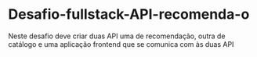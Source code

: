 # Desafio-fullstack-API-recomenda-o
Neste desafio deve criar duas API uma de recomendação, outra de catálogo e uma aplicação frontend que se comunica com às duas API
